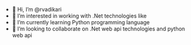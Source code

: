 - 👋 Hi, I’m @rvadikari
- 👀 I’m interested in working with .Net technologies like 
- 🌱 I’m currently learning Python programming language
- 💞️ I’m looking to collaborate on .Net web api technologies and python web api

<!---
rvadikari/rvadikari is a ✨ special ✨ repository because its `README.md` (this file) appears on your GitHub profile.
You can click the Preview link to take a look at your changes.
--->
